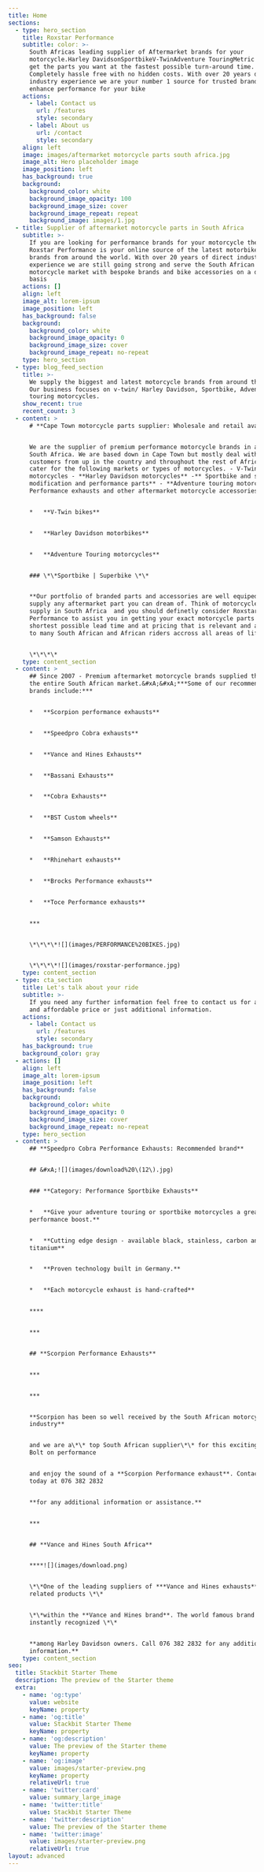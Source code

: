 ```yaml
---
title: Home
sections:
  - type: hero_section
    title: Roxstar Performance
    subtitle: color: >-
      South Africas leading supplier of Aftermarket brands for your
      motorcycle.Harley DavidsonSportbikeV-TwinAdventure TouringMetric cruiserWe
      get the parts you want at the fastest possible turn-around time.
      Completely hassle free with no hidden costs. With over 20 years direct
      industry experience we are your number 1 source for trusted brands that
      enhance performance for your bike
    actions:
      - label: Contact us
        url: /features
        style: secondary
      - label: About us
        url: /contact
        style: secondary
    align: left
    image: images/aftermarket motorcycle parts south africa.jpg
    image_alt: Hero placeholder image
    image_position: left
    has_background: true
    background:
      background_color: white
      background_image_opacity: 100
      background_image_size: cover
      background_image_repeat: repeat
      background_image: images/1.jpg
  - title: Supplier of aftermarket motorcycle parts in South Africa
    subtitle: >-
      If you are looking for performance brands for your motorcycle then
      Roxstar Performance is your online source of the latest motorbike industry
      brands from around the world. With over 20 years of direct industry
      experience we are still going strong and serve the South African
      motorcycle market with bespoke brands and bike accessories on a daily
      basis
    actions: []
    align: left
    image_alt: lorem-ipsum
    image_position: left
    has_background: false
    background:
      background_color: white
      background_image_opacity: 0
      background_image_size: cover
      background_image_repeat: no-repeat
    type: hero_section
  - type: blog_feed_section
    title: >-
      We supply the biggest and latest motorcycle brands from around the world.
      Our business focuses on v-twin/ Harley Davidson, Sportbike, Adventure
      touring motorcycles.
    show_recent: true
    recent_count: 3
  - content: >
      # **Cape Town motorcycle parts supplier: Wholesale and retail available.**


      We are the supplier of premium performance motorcycle brands in and around
      South Africa. We are based down in Cape Town but mostly deal with
      customers from up in the country and throughout the rest of Africa. We
      cater for the following markets or types of motorcycles. - V-Twin
      motorcycles - **Harley Davidson motorcycles** -** Sportbike and superbike
      modification and performance parts** - **Adventure touring motorcycles:
      Performance exhausts and other aftermarket motorcycle accessories**


      *   **V-Twin bikes**


      *   **Harley Davidson motorbikes**


      *   **Adventure Touring motorcycles**


      ### \*\*Sportbike | Superbike \*\*


      **Our portfolio of branded parts and accessories are well equiped to
      supply any aftermarket part you can dream of. Think of motorcycle parts
      supply in South Africa  and you should definetly consider Roxstar
      Performance to assist you in getting your exact motorcycle parts in the
      shortest possible lead time and at pricing that is relevant and accessible
      to many South African and African riders accross all areas of life.**


      \*\*\*\*
    type: content_section
  - content: >
      ## Since 2007 - Premium aftermarket motorcycle brands supplied throughout
      the entire South African market.&#xA;&#xA;***Some of our recommended
      brands include:***


      *   **Scorpion performance exhausts**


      *   **Speedpro Cobra exhausts**


      *   **Vance and Hines Exhausts**


      *   **Bassani Exhausts**


      *   **Cobra Exhausts**


      *   **BST Custom wheels**


      *   **Samson Exhausts**


      *   **Rhinehart exhausts**


      *   **Brocks Performance exhausts**


      *   **Toce Performance exhausts**


      ***


      \*\*\*\*![](images/PERFORMANCE%20BIKES.jpg)


      \*\*\*\*![](images/roxstar-performance.jpg)
    type: content_section
  - type: cta_section
    title: Let's talk about your ride
    subtitle: >-
      If you need any further information feel free to contact us for a suitable
      and affordable price or just additional information.
    actions:
      - label: Contact us
        url: /features
        style: secondary
    has_background: true
    background_color: gray
  - actions: []
    align: left
    image_alt: lorem-ipsum
    image_position: left
    has_background: false
    background:
      background_color: white
      background_image_opacity: 0
      background_image_size: cover
      background_image_repeat: no-repeat
    type: hero_section
  - content: >
      ## **Speedpro Cobra Performance Exhausts: Recommended brand**


      ## &#xA;![](images/download%20\(12\).jpg)


      ### **Category: Performance Sportbike Exhausts**


      *   **Give your adventure touring or sportbike motorcycles a great
      performance boost.**


      *   **Cutting edge design - available black, stainless, carbon and
      titanium**


      *   **Proven technology built in Germany.**


      *   **Each motorcycle exhaust is hand-crafted**


      ****


      ***


      ## **Scorpion Performance Exhausts**


      ***


      ***


      **Scorpion has been so well received by the South African motorcycle
      industry**


      and we are a\*\* top South African supplier\*\* for this exciting brand.
      Bolt on performance


      and enjoy the sound of a **Scorpion Performance exhaust**. Contact us
      today at 076 382 2832


      **for any additional information or assistance.**


      ***


      ## **Vance and Hines South Africa**


      ****![](images/download.png)


      \*\*One of the leading suppliers of ***Vance and Hines exhausts*** and all
      related products \*\*


      \*\*within the **Vance and Hines brand**. The world famous brand is
      instantly recognized \*\*


      **among Harley Davidson owners. Call 076 382 2832 for any additional
      information.**
    type: content_section
seo:
  title: Stackbit Starter Theme
  description: The preview of the Starter theme
  extra:
    - name: 'og:type'
      value: website
      keyName: property
    - name: 'og:title'
      value: Stackbit Starter Theme
      keyName: property
    - name: 'og:description'
      value: The preview of the Starter theme
      keyName: property
    - name: 'og:image'
      value: images/starter-preview.png
      keyName: property
      relativeUrl: true
    - name: 'twitter:card'
      value: summary_large_image
    - name: 'twitter:title'
      value: Stackbit Starter Theme
    - name: 'twitter:description'
      value: The preview of the Starter theme
    - name: 'twitter:image'
      value: images/starter-preview.png
      relativeUrl: true
layout: advanced
---
```

